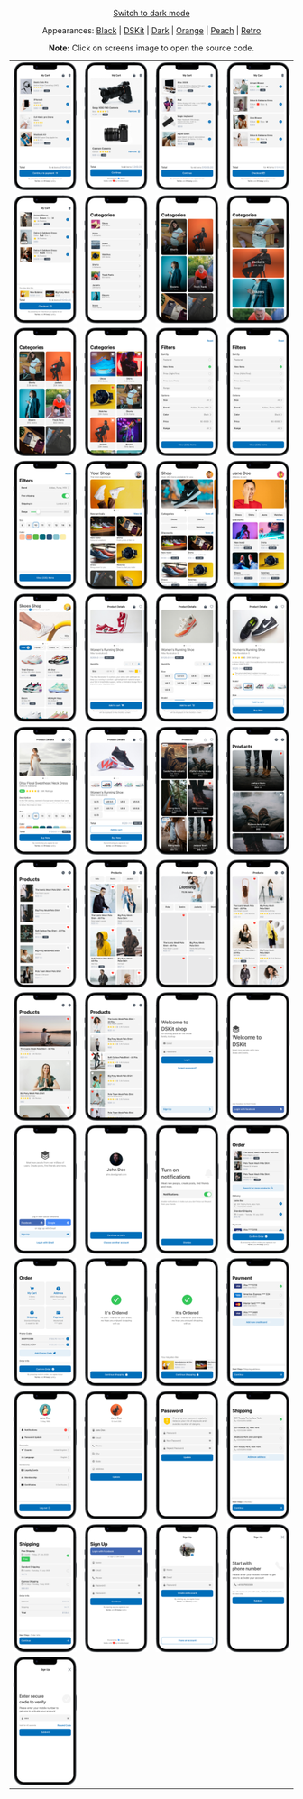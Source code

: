 <p align='center'><a href="ScreensGallery_Shop_dark.md">Switch to dark mode</a></p>
<p align='center'>Appearances:
<a href="ScreensGallery_Black_light.md">Black</a> | <a href="ScreensGallery_DSKit_light.md">DSKit</a> | <a href="ScreensGallery_Dark_light.md">Dark</a> | <a href="ScreensGallery_Orange_light.md">Orange</a> | <a href="ScreensGallery_Peach_light.md">Peach</a> | <a href="ScreensGallery_Retro_light.md">Retro</a>
</p>
<p align='center'><b>Note:</b> Click on screens image to open the source code.</p>
<table style="border-collapse: collapse; border: none;">
<tr>
<td><a href="DSKitExplorer/Screens/./CartScreen1.Shop_light.swift" target="_blank"><img src="Content/Screenshots/./CartScreen1.Shop_light_screenshot_framed.png" class="img-fluid rounded work-image" alt="CartScreen1.Shop_light_screenshot_framed.png"></a></td>
<td><a href="DSKitExplorer/Screens/./CartScreen2.Shop_light.swift" target="_blank"><img src="Content/Screenshots/./CartScreen2.Shop_light_screenshot_framed.png" class="img-fluid rounded work-image" alt="CartScreen2.Shop_light_screenshot_framed.png"></a></td>
<td><a href="DSKitExplorer/Screens/./CartScreen3.Shop_light.swift" target="_blank"><img src="Content/Screenshots/./CartScreen3.Shop_light_screenshot_framed.png" class="img-fluid rounded work-image" alt="CartScreen3.Shop_light_screenshot_framed.png"></a></td>
<td><a href="DSKitExplorer/Screens/./CartScreen4.Shop_light.swift" target="_blank"><img src="Content/Screenshots/./CartScreen4.Shop_light_screenshot_framed.png" class="img-fluid rounded work-image" alt="CartScreen4.Shop_light_screenshot_framed.png"></a></td>
</tr>
<tr>
<td><a href="DSKitExplorer/Screens/./CartScreen5.Shop_light.swift" target="_blank"><img src="Content/Screenshots/./CartScreen5.Shop_light_screenshot_framed.png" class="img-fluid rounded work-image" alt="CartScreen5.Shop_light_screenshot_framed.png"></a></td>
<td><a href="DSKitExplorer/Screens/./Categories1.Shop_light.swift" target="_blank"><img src="Content/Screenshots/./Categories1.Shop_light_screenshot_framed.png" class="img-fluid rounded work-image" alt="Categories1.Shop_light_screenshot_framed.png"></a></td>
<td><a href="DSKitExplorer/Screens/./Categories2.Shop_light.swift" target="_blank"><img src="Content/Screenshots/./Categories2.Shop_light_screenshot_framed.png" class="img-fluid rounded work-image" alt="Categories2.Shop_light_screenshot_framed.png"></a></td>
<td><a href="DSKitExplorer/Screens/./Categories3.Shop_light.swift" target="_blank"><img src="Content/Screenshots/./Categories3.Shop_light_screenshot_framed.png" class="img-fluid rounded work-image" alt="Categories3.Shop_light_screenshot_framed.png"></a></td>
</tr>
<tr>
<td><a href="DSKitExplorer/Screens/./Categories4.Shop_light.swift" target="_blank"><img src="Content/Screenshots/./Categories4.Shop_light_screenshot_framed.png" class="img-fluid rounded work-image" alt="Categories4.Shop_light_screenshot_framed.png"></a></td>
<td><a href="DSKitExplorer/Screens/./Categories5.Shop_light.swift" target="_blank"><img src="Content/Screenshots/./Categories5.Shop_light_screenshot_framed.png" class="img-fluid rounded work-image" alt="Categories5.Shop_light_screenshot_framed.png"></a></td>
<td><a href="DSKitExplorer/Screens/./Filters1.Shop_light.swift" target="_blank"><img src="Content/Screenshots/./Filters1.Shop_light_screenshot_framed.png" class="img-fluid rounded work-image" alt="Filters1.Shop_light_screenshot_framed.png"></a></td>
<td><a href="DSKitExplorer/Screens/./Filters2.Shop_light.swift" target="_blank"><img src="Content/Screenshots/./Filters2.Shop_light_screenshot_framed.png" class="img-fluid rounded work-image" alt="Filters2.Shop_light_screenshot_framed.png"></a></td>
</tr>
<tr>
<td><a href="DSKitExplorer/Screens/./Filters3.Shop_light.swift" target="_blank"><img src="Content/Screenshots/./Filters3.Shop_light_screenshot_framed.png" class="img-fluid rounded work-image" alt="Filters3.Shop_light_screenshot_framed.png"></a></td>
<td><a href="DSKitExplorer/Screens/./HomeScreen1.Shop_light.swift" target="_blank"><img src="Content/Screenshots/./HomeScreen1.Shop_light_screenshot_framed.png" class="img-fluid rounded work-image" alt="HomeScreen1.Shop_light_screenshot_framed.png"></a></td>
<td><a href="DSKitExplorer/Screens/./HomeScreen2.Shop_light.swift" target="_blank"><img src="Content/Screenshots/./HomeScreen2.Shop_light_screenshot_framed.png" class="img-fluid rounded work-image" alt="HomeScreen2.Shop_light_screenshot_framed.png"></a></td>
<td><a href="DSKitExplorer/Screens/./HomeScreen3.Shop_light.swift" target="_blank"><img src="Content/Screenshots/./HomeScreen3.Shop_light_screenshot_framed.png" class="img-fluid rounded work-image" alt="HomeScreen3.Shop_light_screenshot_framed.png"></a></td>
</tr>
<tr>
<td><a href="DSKitExplorer/Screens/./HomeScreen4.Shop_light.swift" target="_blank"><img src="Content/Screenshots/./HomeScreen4.Shop_light_screenshot_framed.png" class="img-fluid rounded work-image" alt="HomeScreen4.Shop_light_screenshot_framed.png"></a></td>
<td><a href="DSKitExplorer/Screens/./ItemDetails1.Shop_light.swift" target="_blank"><img src="Content/Screenshots/./ItemDetails1.Shop_light_screenshot_framed.png" class="img-fluid rounded work-image" alt="ItemDetails1.Shop_light_screenshot_framed.png"></a></td>
<td><a href="DSKitExplorer/Screens/./ItemDetails2.Shop_light.swift" target="_blank"><img src="Content/Screenshots/./ItemDetails2.Shop_light_screenshot_framed.png" class="img-fluid rounded work-image" alt="ItemDetails2.Shop_light_screenshot_framed.png"></a></td>
<td><a href="DSKitExplorer/Screens/./ItemDetails3.Shop_light.swift" target="_blank"><img src="Content/Screenshots/./ItemDetails3.Shop_light_screenshot_framed.png" class="img-fluid rounded work-image" alt="ItemDetails3.Shop_light_screenshot_framed.png"></a></td>
</tr>
<tr>
<td><a href="DSKitExplorer/Screens/./ItemDetails4.Shop_light.swift" target="_blank"><img src="Content/Screenshots/./ItemDetails4.Shop_light_screenshot_framed.png" class="img-fluid rounded work-image" alt="ItemDetails4.Shop_light_screenshot_framed.png"></a></td>
<td><a href="DSKitExplorer/Screens/./ItemDetails5.Shop_light.swift" target="_blank"><img src="Content/Screenshots/./ItemDetails5.Shop_light_screenshot_framed.png" class="img-fluid rounded work-image" alt="ItemDetails5.Shop_light_screenshot_framed.png"></a></td>
<td><a href="DSKitExplorer/Screens/./Items1.Shop_light.swift" target="_blank"><img src="Content/Screenshots/./Items1.Shop_light_screenshot_framed.png" class="img-fluid rounded work-image" alt="Items1.Shop_light_screenshot_framed.png"></a></td>
<td><a href="DSKitExplorer/Screens/./Items2.Shop_light.swift" target="_blank"><img src="Content/Screenshots/./Items2.Shop_light_screenshot_framed.png" class="img-fluid rounded work-image" alt="Items2.Shop_light_screenshot_framed.png"></a></td>
</tr>
<tr>
<td><a href="DSKitExplorer/Screens/./Items3.Shop_light.swift" target="_blank"><img src="Content/Screenshots/./Items3.Shop_light_screenshot_framed.png" class="img-fluid rounded work-image" alt="Items3.Shop_light_screenshot_framed.png"></a></td>
<td><a href="DSKitExplorer/Screens/./Items4.Shop_light.swift" target="_blank"><img src="Content/Screenshots/./Items4.Shop_light_screenshot_framed.png" class="img-fluid rounded work-image" alt="Items4.Shop_light_screenshot_framed.png"></a></td>
<td><a href="DSKitExplorer/Screens/./Items5.Shop_light.swift" target="_blank"><img src="Content/Screenshots/./Items5.Shop_light_screenshot_framed.png" class="img-fluid rounded work-image" alt="Items5.Shop_light_screenshot_framed.png"></a></td>
<td><a href="DSKitExplorer/Screens/./Items6.Shop_light.swift" target="_blank"><img src="Content/Screenshots/./Items6.Shop_light_screenshot_framed.png" class="img-fluid rounded work-image" alt="Items6.Shop_light_screenshot_framed.png"></a></td>
</tr>
<tr>
<td><a href="DSKitExplorer/Screens/./Items7.Shop_light.swift" target="_blank"><img src="Content/Screenshots/./Items7.Shop_light_screenshot_framed.png" class="img-fluid rounded work-image" alt="Items7.Shop_light_screenshot_framed.png"></a></td>
<td><a href="DSKitExplorer/Screens/./Items8.Shop_light.swift" target="_blank"><img src="Content/Screenshots/./Items8.Shop_light_screenshot_framed.png" class="img-fluid rounded work-image" alt="Items8.Shop_light_screenshot_framed.png"></a></td>
<td><a href="DSKitExplorer/Screens/./LogInScreen1.Shop_light.swift" target="_blank"><img src="Content/Screenshots/./LogInScreen1.Shop_light_screenshot_framed.png" class="img-fluid rounded work-image" alt="LogInScreen1.Shop_light_screenshot_framed.png"></a></td>
<td><a href="DSKitExplorer/Screens/./LogInScreen2.Shop_light.swift" target="_blank"><img src="Content/Screenshots/./LogInScreen2.Shop_light_screenshot_framed.png" class="img-fluid rounded work-image" alt="LogInScreen2.Shop_light_screenshot_framed.png"></a></td>
</tr>
<tr>
<td><a href="DSKitExplorer/Screens/./LogInScreen3.Shop_light.swift" target="_blank"><img src="Content/Screenshots/./LogInScreen3.Shop_light_screenshot_framed.png" class="img-fluid rounded work-image" alt="LogInScreen3.Shop_light_screenshot_framed.png"></a></td>
<td><a href="DSKitExplorer/Screens/./LogInScreen4.Shop_light.swift" target="_blank"><img src="Content/Screenshots/./LogInScreen4.Shop_light_screenshot_framed.png" class="img-fluid rounded work-image" alt="LogInScreen4.Shop_light_screenshot_framed.png"></a></td>
<td><a href="DSKitExplorer/Screens/./NotificationsScreen1.Shop_light.swift" target="_blank"><img src="Content/Screenshots/./NotificationsScreen1.Shop_light_screenshot_framed.png" class="img-fluid rounded work-image" alt="NotificationsScreen1.Shop_light_screenshot_framed.png"></a></td>
<td><a href="DSKitExplorer/Screens/./Order1.Shop_light.swift" target="_blank"><img src="Content/Screenshots/./Order1.Shop_light_screenshot_framed.png" class="img-fluid rounded work-image" alt="Order1.Shop_light_screenshot_framed.png"></a></td>
</tr>
<tr>
<td><a href="DSKitExplorer/Screens/./Order2.Shop_light.swift" target="_blank"><img src="Content/Screenshots/./Order2.Shop_light_screenshot_framed.png" class="img-fluid rounded work-image" alt="Order2.Shop_light_screenshot_framed.png"></a></td>
<td><a href="DSKitExplorer/Screens/./Order3.Shop_light.swift" target="_blank"><img src="Content/Screenshots/./Order3.Shop_light_screenshot_framed.png" class="img-fluid rounded work-image" alt="Order3.Shop_light_screenshot_framed.png"></a></td>
<td><a href="DSKitExplorer/Screens/./Order4.Shop_light.swift" target="_blank"><img src="Content/Screenshots/./Order4.Shop_light_screenshot_framed.png" class="img-fluid rounded work-image" alt="Order4.Shop_light_screenshot_framed.png"></a></td>
<td><a href="DSKitExplorer/Screens/./Payment1.Shop_light.swift" target="_blank"><img src="Content/Screenshots/./Payment1.Shop_light_screenshot_framed.png" class="img-fluid rounded work-image" alt="Payment1.Shop_light_screenshot_framed.png"></a></td>
</tr>
<tr>
<td><a href="DSKitExplorer/Screens/./ProfileScreen1.Shop_light.swift" target="_blank"><img src="Content/Screenshots/./ProfileScreen1.Shop_light_screenshot_framed.png" class="img-fluid rounded work-image" alt="ProfileScreen1.Shop_light_screenshot_framed.png"></a></td>
<td><a href="DSKitExplorer/Screens/./ProfileScreen2.Shop_light.swift" target="_blank"><img src="Content/Screenshots/./ProfileScreen2.Shop_light_screenshot_framed.png" class="img-fluid rounded work-image" alt="ProfileScreen2.Shop_light_screenshot_framed.png"></a></td>
<td><a href="DSKitExplorer/Screens/./ProfileScreen3.Shop_light.swift" target="_blank"><img src="Content/Screenshots/./ProfileScreen3.Shop_light_screenshot_framed.png" class="img-fluid rounded work-image" alt="ProfileScreen3.Shop_light_screenshot_framed.png"></a></td>
<td><a href="DSKitExplorer/Screens/./Shipping1.Shop_light.swift" target="_blank"><img src="Content/Screenshots/./Shipping1.Shop_light_screenshot_framed.png" class="img-fluid rounded work-image" alt="Shipping1.Shop_light_screenshot_framed.png"></a></td>
</tr>
<tr>
<td><a href="DSKitExplorer/Screens/./Shipping2.Shop_light.swift" target="_blank"><img src="Content/Screenshots/./Shipping2.Shop_light_screenshot_framed.png" class="img-fluid rounded work-image" alt="Shipping2.Shop_light_screenshot_framed.png"></a></td>
<td><a href="DSKitExplorer/Screens/./SignUpScreen1.Shop_light.swift" target="_blank"><img src="Content/Screenshots/./SignUpScreen1.Shop_light_screenshot_framed.png" class="img-fluid rounded work-image" alt="SignUpScreen1.Shop_light_screenshot_framed.png"></a></td>
<td><a href="DSKitExplorer/Screens/./SignUpScreen2.Shop_light.swift" target="_blank"><img src="Content/Screenshots/./SignUpScreen2.Shop_light_screenshot_framed.png" class="img-fluid rounded work-image" alt="SignUpScreen2.Shop_light_screenshot_framed.png"></a></td>
<td><a href="DSKitExplorer/Screens/./SignUpScreen3.Shop_light.swift" target="_blank"><img src="Content/Screenshots/./SignUpScreen3.Shop_light_screenshot_framed.png" class="img-fluid rounded work-image" alt="SignUpScreen3.Shop_light_screenshot_framed.png"></a></td>
</tr>
<tr>
<td><a href="DSKitExplorer/Screens/./SignUpScreen4.Shop_light.swift" target="_blank"><img src="Content/Screenshots/./SignUpScreen4.Shop_light_screenshot_framed.png" class="img-fluid rounded work-image" alt="SignUpScreen4.Shop_light_screenshot_framed.png"></a></td>
</tr>
</table>
